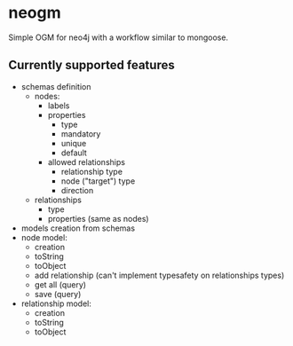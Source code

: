 # neogm

Simple OGM for neo4j with a workflow similar to mongoose.

## Currently supported features

- schemas definition
  - nodes:
    - labels
    - properties
      - type
      - mandatory
      - unique
      - default
    - allowed relationships
      - relationship type
      - node ("target") type
      - direction
  - relationships
    - type
    - properties (same as nodes)
- models creation from schemas
- node model:
  - creation
  - toString
  - toObject
  - add relationship (can't implement typesafety on relationships types)
  - get all (query)
  - save (query)
- relationship model:
  - creation
  - toString
  - toObject
